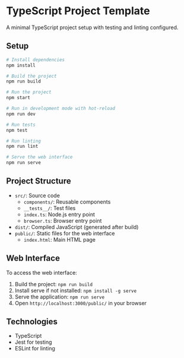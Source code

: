 # TypeScript Project Template

A minimal TypeScript project setup with testing and linting configured.

## Setup

```bash
# Install dependencies
npm install

# Build the project
npm run build

# Run the project
npm start

# Run in development mode with hot-reload
npm run dev

# Run tests
npm test

# Run linting
npm run lint

# Serve the web interface
npm run serve
```

## Project Structure

- `src/`: Source code
  - `components/`: Reusable components
  - `__tests__/`: Test files
  - `index.ts`: Node.js entry point
  - `browser.ts`: Browser entry point
- `dist/`: Compiled JavaScript (generated after build)
- `public/`: Static files for the web interface
  - `index.html`: Main HTML page

## Web Interface

To access the web interface:

1. Build the project: `npm run build`
2. Install serve if not installed: `npm install -g serve` 
3. Serve the application: `npm run serve`
4. Open `http://localhost:3000/public/` in your browser

## Technologies

- TypeScript
- Jest for testing
- ESLint for linting
